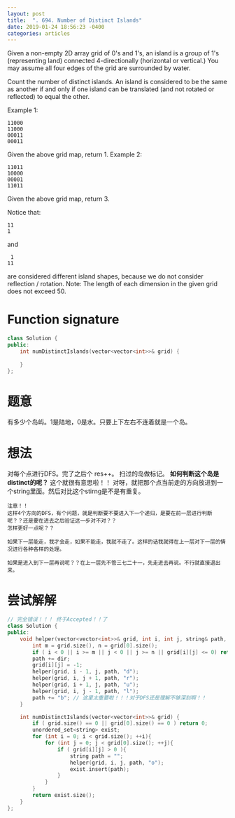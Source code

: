 ```yaml
---
layout: post
title:  ". 694. Number of Distinct Islands"
date: 2019-01-24 18:56:23 -0400
categories: articles
---
```

Given a non-empty 2D array grid of 0's and 1's, an island is a group of 1's (representing land) connected 4-directionally (horizontal or vertical.) You may assume all four edges of the grid are surrounded by water.

Count the number of distinct islands. An island is considered to be the same as another if and only if one island can be translated (and not rotated or reflected) to equal the other.

Example 1:
```
11000
11000
00011
00011
```
Given the above grid map, return 1.
Example 2:
```
11011
10000
00001
11011
```
Given the above grid map, return 3.

Notice that:
```
11
1
```
and
```
 1
11
```
are considered different island shapes, because we do not consider reflection / rotation.
Note: The length of each dimension in the given grid does not exceed 50.
# Function signature
```c++
class Solution {
public:
    int numDistinctIslands(vector<vector<int>>& grid) {
        
    }
};
```
# 题意
有多少个岛屿。1是陆地，0是水。只要上下左右不连着就是一个岛。
# 想法
对每个点进行DFS。完了之后个 res++。 扫过的岛做标记。
__如何判断这个岛是distinct的呢？__
这个就很有意思啦！！
对呀，就把那个点当前走的方向放进到一个string里面。然后对比这个stirng是不是有重复。

```
注意！！
这样4个方向的DFS，有个问题，就是判断要不要进入下一个递归，是要在前一层进行判断呢？？还是要在进去之后验证这一步对不对？？
怎样更好一点呢？？

如果下一层能走，我才会走，如果不能走，我就不走了。这样的话我就得在上一层对下一层的情况进行各种各样的处理。

如果是进入到下一层再说呢？？在上一层先不管三七二十一，先走进去再说。不行就直接退出来。
```
# 尝试解解
```c++
// 完全错误！！！ 终于Accepted！！了
class Solution {
public:
	void helper(vector<vector<int>>& grid, int i, int j, string& path, string dir){
		int m = grid.size(), n = grid[0].size();
		if ( i < 0 || i >= m || j < 0 || j >= n || grid[i][j] <= 0) return;
		path += dir;
		grid[i][j] = -1;
		helper(grid, i - 1, j, path, "d");
		helper(grid, i, j + 1, path, "r");
        helper(grid, i + 1, j, path, "u");
		helper(grid, i, j - 1, path, "l");
        path += "b"; // 这里太重要啦！！！对于DFS还是理解不够深刻啊！！
	}

    int numDistinctIslands(vector<vector<int>>& grid) {
    	if ( grid.size() == 0 || grid[0].size() == 0 ) return 0;
    	unordered_set<string> exist;
    	for (int i = 0; i < grid.size(); ++i){
    		for (int j = 0; j < grid[0].size(); ++j){
    			if ( grid[i][j] > 0 ){
    				string path = "";
    				helper(grid, i, j, path, "o");
    				exist.insert(path);
    			}
    		}
    	}
        return exist.size();
    }
};
```